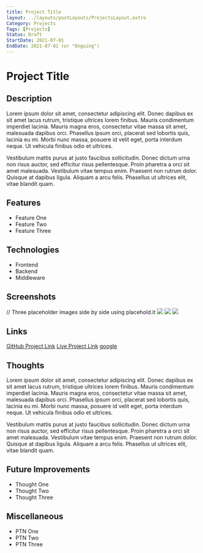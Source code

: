 ```yaml
---
title: Project Title
layout: ../layouts/postLayouts/ProjectsLayout.astro
Category: Projects
Tags: [Projects]
Status: Draft
StartDate: 2021-07-01
EndDate: 2021-07-01 (or "Ongoing")
---
```


# Project Title

## Description
Lorem ipsum dolor sit amet, consectetur adipiscing elit. Donec dapibus ex sit amet lacus rutrum,
tristique ultrices lorem finibus. Mauris condimentum imperdiet lacinia. Mauris magna eros, consectetur
vitae massa sit amet, malesuada dapibus orci. Phasellus ipsum orci, placerat sed lobortis quis, lacinia eu mi.
Morbi nunc massa, posuere id velit eget, porta interdum neque. Ut vehicula finibus odio et ultrices.

Vestibulum mattis purus at justo faucibus sollicitudin. Donec dictum urna non risus auctor,
sed efficitur risus pellentesque. Proin pharetra a orci sit amet malesuada.
Vestibulum vitae tempus enim. Praesent non rutrum dolor. Quisque at dapibus ligula.
Aliquam a arcu felis. Phasellus ut ultrices elit, vitae blandit quam.

## Features
- Feature One
- Feature Two
- Feature Three

## Technologies
- Frontend 
- Backend
- Middleware

## Screenshots
// Three placeholder images side by side using placehold.it
![](https://placehold.co/600x400)
![](https://placehold.co/600x400)
![](https://placehold.co/600x400)

## Links
[GitHub Project Link](https://www.github.com)
[Live Project Link](https://www.liveproject.com)
[google](https://www.google.com)

## Thoughts
Lorem ipsum dolor sit amet, consectetur adipiscing elit. Donec dapibus ex sit amet lacus rutrum, 
tristique ultrices lorem finibus. Mauris condimentum imperdiet lacinia. Mauris magna eros, consectetur 
vitae massa sit amet, malesuada dapibus orci. Phasellus ipsum orci, placerat sed lobortis quis, lacinia eu mi. 
Morbi nunc massa, posuere id velit eget, porta interdum neque. Ut vehicula finibus odio et ultrices. 

Vestibulum mattis purus at justo faucibus sollicitudin. Donec dictum urna non risus auctor, 
sed efficitur risus pellentesque. Proin pharetra a orci sit amet malesuada. 
Vestibulum vitae tempus enim. Praesent non rutrum dolor. Quisque at dapibus ligula. 
Aliquam a arcu felis. Phasellus ut ultrices elit, vitae blandit quam. 

## Future Improvements
- Thought One
- Thought Two
- Thought Three

## Miscellaneous
- PTN One
- PTN Two
- PTN Three